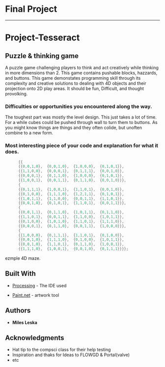 # Final Project
__________________

# Project-Tesseract
##   Puzzle & thinking game 

A puzzle game challenging players to think and act creatively while thinking in more dimensions than 2. This game contains pushable blocks, hazzards, and buttons. This game demonstates programming skill through its complexity and creative solutions to dealing with 4D objects and their projection onto 2D play areas. It should be fun, Difficult, and thought provolking.

### Difficulties or opportunities you encountered along the way.

The toughest part was mostly the level design.
  This just takes a lot of time.
For a while cubes could be pushed through wall to turn them to buttons.
  As you might know things are things and they often colide, but unoften combine to a new form.

### Most interesting piece of your code and explanation for what it does.

```java
      {{
      {{0,0,1,0},  {0,0,1,0},  {1,0,0,0},  {0,1,0,1}},
      {{1,1,0,0},  {0,0,0,1},  {0,1,1,1},  {0,0,1,0}},
      {{0,0,0,1},  {0,1,1,0},  {1,0,0,0},  {0,1,0,1}},
      {{1,0,0,1},  {0,0,1,1},  {0,1,1,0},  {0,0,1,0}}},
      {
      {{0,1,1,1},  {1,0,0,1},  {1,1,0,1},  {0,0,1,0}},
      {{0,1,0,0},  {1,1,1,0},  {1,2,1,1},  {0,1,0,1}},
      {{1,0,1,1},  {1,1,0,0},  {0,0,1,1},  {1,1,0,1}},
      {{0,0,1,0},  {0,1,0,1},  {1,1,0,1},  {0,0,1,1}}},
      {
      {{0,0,1,1},  {0,1,1,0},  {1,0,1,1},  {0,1,1,0}},
      {{1,1,0,1},  {0,0,1,1},  {1,1,0,0},  {1,0,1,1}},
      {{0,1,0,0},  {1,0,1,0},  {1,1,0,1},  {1,1,1,0}},
      {{0,0,0,1},  {0,1,1,0},  {0,0,1,1},  {1,0,0,0}}},
      {
      {{1,0,0,0},  {0,1,1,1},  {1,1,0,1},  {0,1,0,0}},
      {{0,0,1,0},  {1,1,1,0},  {0,1,0,0},  {1,0,1,1}},
      {{0,0,1,0},  {1,1,0,1},  {0,1,1,0},  {1,0,0,1}},
      {{1,1,1,0},  {1,0,0,1},  {0,0,1,0},  {0,1,1,1}}}};
```
ezmple 4D maze.
## Built With

* [Processing](https://processing.org/) - The IDE used

* [Paint.net](https://www.getpaint.net/index.html) - artwork tool

## Authors

* **Miles Leska** 

## Acknowledgments

* Hat tip to the compsci class for their help testing
* Inspiration and thaks for Ideas to FLOWGD & Portal(valve)
* etc
